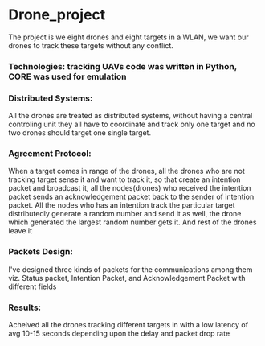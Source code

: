 # Drone_project
The project is we eight drones and eight targets in a WLAN, we want our drones to track these targets without any conflict.

### Technologies: tracking UAVs code was written in Python, CORE was used for emulation

### Distributed Systems:
All the drones are treated as distributed systems, without having a central controling unit they all have to coordinate and track only one target and no two drones 
should target one single target.

### Agreement Protocol:
When a target comes in range of the drones, all the drones who are not tracking target sense it and want to track it, so that create an intention packet and broadcast 
it, all the nodes(drones) who received the intention packet sends an acknowledgement packet back to the sender of intention packet. All the nodes who has an intention 
track the particular target distributedly generate a random number and send it as well, the drone which generated the largest random number gets it. And rest of the drones
leave it

### Packets Design:
I've designed three kinds of packets for the communications among them viz. Status packet, Intention Packet, and Acknowledgement Packet with different fields

### Results:
Acheived all the drones tracking different targets in with a low latency of avg 10-15 seconds depending upon the delay and packet drop rate

